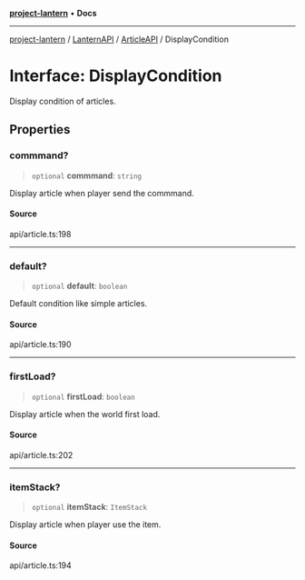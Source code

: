 [**project-lantern**](../../../../../README.md) • **Docs**

***

[project-lantern](../../../../../globals.md) / [LanternAPI](../../../README.md) / [ArticleAPI](../README.md) / DisplayCondition

# Interface: DisplayCondition

Display condition of articles.

## Properties

### commmand?

> `optional` **commmand**: `string`

Display article when player send the commmand.

#### Source

api/article.ts:198

***

### default?

> `optional` **default**: `boolean`

Default condition like simple articles.

#### Source

api/article.ts:190

***

### firstLoad?

> `optional` **firstLoad**: `boolean`

Display article when the world first load.

#### Source

api/article.ts:202

***

### itemStack?

> `optional` **itemStack**: `ItemStack`

Display article when player use the item.

#### Source

api/article.ts:194
